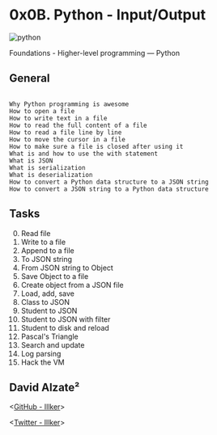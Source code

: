 # 0x0B. Python - Input/Output


![python](https://pbs.twimg.com/media/EkXlrW8XkAEYsOM.jpg)


 Foundations - Higher-level programming ― Python

## General

```

Why Python programming is awesome
How to open a file
How to write text in a file
How to read the full content of a file
How to read a file line by line
How to move the cursor in a file
How to make sure a file is closed after using it
What is and how to use the with statement
What is JSON
What is serialization
What is deserialization
How to convert a Python data structure to a JSON string
How to convert a JSON string to a Python data structure

```

## Tasks

0. Read file
1. Write to a file 
2. Append to a file 
3. To JSON string 
4. From JSON string to Object 
5. Save Object to a file 
6. Create object from a JSON file
7. Load, add, save
8. Class to JSON
9. Student to JSON 
10. Student to JSON with filter 
11. Student to disk and reload 
12. Pascal's Triangle
13. Search and update
14. Log parsing
15. Hack the VM 


## David Alzate² 

<[GitHub - Illker](https://github.com/illker)>

<[Twitter - Illker](https://twitter.com/illker)>
